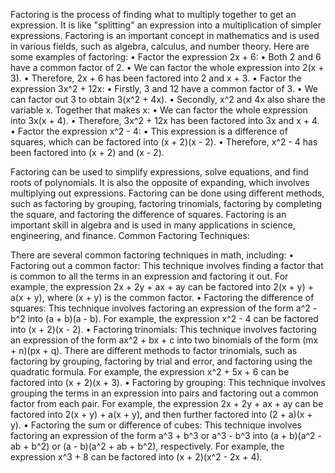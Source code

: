 Factoring is the process of finding what to multiply together to get an expression. It is like "splitting" an expression into a multiplication of simpler expressions. Factoring is an important concept in mathematics and is used in various fields, such as algebra, calculus, and number theory. Here are some examples of factoring:
•	Factor the expression 2x + 6:
•	Both 2 and 6 have a common factor of 2.
•	We can factor the whole expression into 2(x + 3).
•	Therefore, 2x + 6 has been factored into 2 and x + 3.
•	Factor the expression 3x^2 + 12x:
•	Firstly, 3 and 12 have a common factor of 3.
•	We can factor out 3 to obtain 3(x^2 + 4x).
•	Secondly, x^2 and 4x also share the variable x. Together that makes x:
•	We can factor the whole expression into 3x(x + 4).
•	Therefore, 3x^2 + 12x has been factored into 3x and x + 4.
•	Factor the expression x^2 - 4:
•	This expression is a difference of squares, which can be factored into (x + 2)(x - 2).
•	Therefore, x^2 - 4 has been factored into (x + 2) and (x - 2).

Factoring can be used to simplify expressions, solve equations, and find roots of polynomials. It is also the opposite of expanding, which involves multiplying out expressions. Factoring can be done using different methods, such as factoring by grouping, factoring trinomials, factoring by completing the square, and factoring the difference of squares. Factoring is an important skill in algebra and is used in many applications in science, engineering, and finance.
Common Factoring Techniques:

There are several common factoring techniques in math, including:
•	Factoring out a common factor: This technique involves finding a factor that is common to all the terms in an expression and factoring it out. For example, the expression 2x + 2y + ax + ay can be factored into 2(x + y) + a(x + y), where (x + y) is the common factor.
•	Factoring the difference of squares: This technique involves factoring an expression of the form a^2 - b^2 into (a + b)(a - b). For example, the expression x^2 - 4 can be factored into (x + 2)(x - 2).
•	Factoring trinomials: This technique involves factoring an expression of the form ax^2 + bx + c into two binomials of the form (mx + n)(px + q). There are different methods to factor trinomials, such as factoring by grouping, factoring by trial and error, and factoring using the quadratic formula. For example, the expression x^2 + 5x + 6 can be factored into (x + 2)(x + 3).
•	Factoring by grouping: This technique involves grouping the terms in an expression into pairs and factoring out a common factor from each pair. For example, the expression 2x + 2y + ax + ay can be factored into 2(x + y) + a(x + y), and then further factored into (2 + a)(x + y).
•	Factoring the sum or difference of cubes: This technique involves factoring an expression of the form a^3 + b^3 or a^3 - b^3 into (a + b)(a^2 - ab + b^2) or (a - b)(a^2 + ab + b^2), respectively. For example, the expression x^3 + 8 can be factored into (x + 2)(x^2 - 2x + 4).
